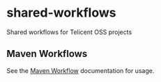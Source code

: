 # shared-workflows

Shared workflows for Telicent OSS projects

## Maven Workflows

See the [Maven Workflow](docs/maven.md) documentation for usage.
